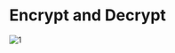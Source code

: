 # Encrypt and Decrypt

![1](https://user-images.githubusercontent.com/101393913/188407940-5e48f433-b084-4fca-a1fb-a74471b8c714.png)

